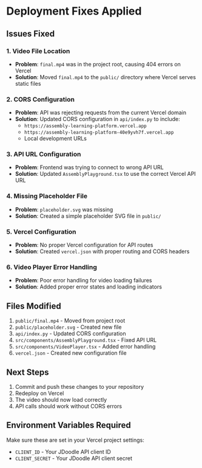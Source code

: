 # Deployment Fixes Applied

## Issues Fixed

### 1. Video File Location
- **Problem**: `final.mp4` was in the project root, causing 404 errors on Vercel
- **Solution**: Moved `final.mp4` to the `public/` directory where Vercel serves static files

### 2. CORS Configuration
- **Problem**: API was rejecting requests from the current Vercel domain
- **Solution**: Updated CORS configuration in `api/index.py` to include:
  - `https://assembly-learning-platform.vercel.app`
  - `https://assembly-learning-platform-40e9yvh7f.vercel.app`
  - Local development URLs

### 3. API URL Configuration
- **Problem**: Frontend was trying to connect to wrong API URL
- **Solution**: Updated `AssemblyPlayground.tsx` to use the correct Vercel API URL

### 4. Missing Placeholder File
- **Problem**: `placeholder.svg` was missing
- **Solution**: Created a simple placeholder SVG file in `public/`

### 5. Vercel Configuration
- **Problem**: No proper Vercel configuration for API routes
- **Solution**: Created `vercel.json` with proper routing and CORS headers

### 6. Video Player Error Handling
- **Problem**: Poor error handling for video loading failures
- **Solution**: Added proper error states and loading indicators

## Files Modified

1. `public/final.mp4` - Moved from project root
2. `public/placeholder.svg` - Created new file
3. `api/index.py` - Updated CORS configuration
4. `src/components/AssemblyPlayground.tsx` - Fixed API URL
5. `src/components/VideoPlayer.tsx` - Added error handling
6. `vercel.json` - Created new configuration file

## Next Steps

1. Commit and push these changes to your repository
2. Redeploy on Vercel
3. The video should now load correctly
4. API calls should work without CORS errors

## Environment Variables Required

Make sure these are set in your Vercel project settings:
- `CLIENT_ID` - Your JDoodle API client ID
- `CLIENT_SECRET` - Your JDoodle API client secret 